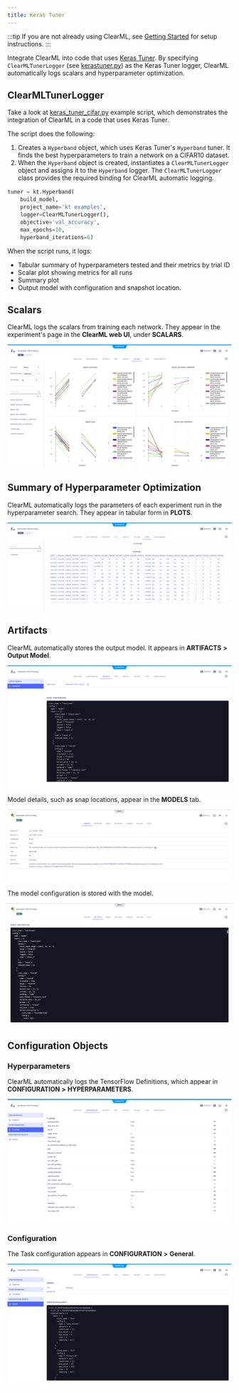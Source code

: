 ```yaml
---
title: Keras Tuner
---
```


:::tip
If you are not already using ClearML, see [Getting Started](../../../getting_started/ds/ds_first_steps.md) for setup 
instructions.
:::

Integrate ClearML into code that uses [Keras Tuner](https://www.tensorflow.org/tutorials/keras/keras_tuner). By 
specifying `ClearMLTunerLogger` (see [kerastuner.py](https://github.com/allegroai/clearml/blob/master/clearml/external/kerastuner.py)) 
as the Keras Tuner logger, ClearML automatically logs scalars and hyperparameter optimization.  

## ClearMLTunerLogger

Take a look at [keras_tuner_cifar.py](https://github.com/allegroai/clearml/blob/master/examples/frameworks/kerastuner/keras_tuner_cifar.py) 
example script, which demonstrates the integration of ClearML in a code that uses Keras Tuner. 

The script does the following:
1. Creates a `Hyperband` object, which uses Keras Tuner's `Hyperband` tuner. It finds the best hyperparameters to train a 
   network on a CIFAR10 dataset.
1. When the `Hyperband` object is created, instantiates a `ClearMLTunerLogger` object and assigns it to the `Hyperband` logger.
The `ClearMLTunerLogger` class provides the required binding for ClearML automatic logging. 

```python
tuner = kt.Hyperband(
    build_model,
    project_name='kt examples',
    logger=ClearMLTunerLogger(),
    objective='val_accuracy',
    max_epochs=10,
    hyperband_iterations=6)
```

When the script runs, it logs: 
* Tabular summary of hyperparameters tested and their metrics by trial ID
* Scalar plot showing metrics for all runs
* Summary plot
* Output model with configuration and snapshot location.

## Scalars

ClearML logs the scalars from training each network. They appear in the experiment's page in the **ClearML web UI**, under
**SCALARS**.

![image](../../../img/integration_keras_tuner_06.png)

## Summary of Hyperparameter Optimization

ClearML automatically logs the parameters of each experiment run in the hyperparameter search. They appear in tabular 
form in **PLOTS**.

![image](../../../img/integration_keras_tuner_07.png)

## Artifacts

ClearML automatically stores the output model. It appears in **ARTIFACTS** **>** **Output Model**.

![image](../../../img/integration_keras_tuner_03.png)

Model details, such as snap locations, appear in the **MODELS** tab.

![image](../../../img/integration_keras_tuner_04.png)

The model configuration is stored with the model.

![image](../../../img/integration_keras_tuner_05.png)

## Configuration Objects

### Hyperparameters

ClearML automatically logs the TensorFlow Definitions, which appear in **CONFIGURATION** **>** **HYPERPARAMETERS**.

![image](../../../img/integration_keras_tuner_01.png)

### Configuration

The Task configuration appears in **CONFIGURATION** **>** **General**.

![image](../../../img/integration_keras_tuner_02.png)


